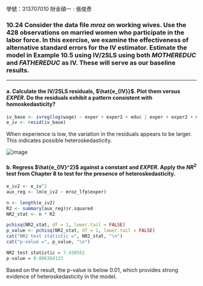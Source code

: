 學號：313707010 財金碩一 : 張俊彥

### 10.24 Consider the data file *mroz* on working wives. Use the 428 observations on married women who participate in the labor force. In this exercise, we examine the effectiveness of alternative standard errors for the IV estimator. Estimate the model in Example 10.5 using IV/2SLS using both $MOTHEREDUC$ and $FATHEREDUC$ as IV. These will serve as our baseline results.
---

#### a. Calculate the IV/2SLS residuals, $\hat{e_{IV}}$. Plot them versus $EXPER$. Do the residuals exhibit a pattern consistent with homoskedasticity?

```R
iv_base <- ivreg(log(wage) ~ exper + exper2 + educ | exper + exper2 + mothereduc + fathereduc, data = mroz_lfp)
e_iv <- resid(iv_base)
```
When experience is low, the variation in the residuals appears to be larger. This indicates possible heteroskedasticity.

![image](https://github.com/user-attachments/assets/5ceeec4b-d41f-47a0-952a-5d403d5b6c5d)


#### b. Regress  $\hat{e_{IV}^2}$ against a constant and $EXPER$. Apply the $NR^2$ test from Chapter 8 to test for the presence of heteroskedasticity.
```R
e_iv2 <- e_iv^2
aux_reg <- lm(e_iv2 ~ mroz_lfp$exper)

n <- length(e_iv2) 
R2 <- summary(aux_reg)$r.squared
NR2_stat <- n * R2

pchisq(NR2_stat, df = 1, lower.tail = FALSE)
p_value <- pchisq(NR2_stat, df = 1, lower.tail = FALSE) 
cat("NR2 test statistic =", NR2_stat, "\n")
cat("p-value =", p_value, "\n")
```

```R
NR2 test statistic = 7.438552 
p-value = 0.006384122
```
Based on the result, the p-value is below 0.01, which provides strong evidence of heteroskedasticity in the model.
